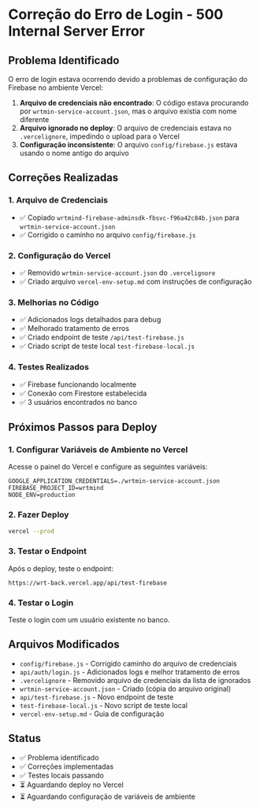 # Correção do Erro de Login - 500 Internal Server Error

## Problema Identificado

O erro de login estava ocorrendo devido a problemas de configuração do Firebase no ambiente Vercel:

1. **Arquivo de credenciais não encontrado**: O código estava procurando por `wrtmin-service-account.json`, mas o arquivo existia com nome diferente
2. **Arquivo ignorado no deploy**: O arquivo de credenciais estava no `.vercelignore`, impedindo o upload para o Vercel
3. **Configuração inconsistente**: O arquivo `config/firebase.js` estava usando o nome antigo do arquivo

## Correções Realizadas

### 1. Arquivo de Credenciais
- ✅ Copiado `wrtmind-firebase-adminsdk-fbsvc-f96a42c84b.json` para `wrtmin-service-account.json`
- ✅ Corrigido o caminho no arquivo `config/firebase.js`

### 2. Configuração do Vercel
- ✅ Removido `wrtmin-service-account.json` do `.vercelignore`
- ✅ Criado arquivo `vercel-env-setup.md` com instruções de configuração

### 3. Melhorias no Código
- ✅ Adicionados logs detalhados para debug
- ✅ Melhorado tratamento de erros
- ✅ Criado endpoint de teste `/api/test-firebase.js`
- ✅ Criado script de teste local `test-firebase-local.js`

### 4. Testes Realizados
- ✅ Firebase funcionando localmente
- ✅ Conexão com Firestore estabelecida
- ✅ 3 usuários encontrados no banco

## Próximos Passos para Deploy

### 1. Configurar Variáveis de Ambiente no Vercel
Acesse o painel do Vercel e configure as seguintes variáveis:

```
GOOGLE_APPLICATION_CREDENTIALS=./wrtmin-service-account.json
FIREBASE_PROJECT_ID=wrtmind
NODE_ENV=production
```

### 2. Fazer Deploy
```bash
vercel --prod
```

### 3. Testar o Endpoint
Após o deploy, teste o endpoint:
```
https://wrt-back.vercel.app/api/test-firebase
```

### 4. Testar o Login
Teste o login com um usuário existente no banco.

## Arquivos Modificados

- `config/firebase.js` - Corrigido caminho do arquivo de credenciais
- `api/auth/login.js` - Adicionados logs e melhor tratamento de erros
- `.vercelignore` - Removido arquivo de credenciais da lista de ignorados
- `wrtmin-service-account.json` - Criado (cópia do arquivo original)
- `api/test-firebase.js` - Novo endpoint de teste
- `test-firebase-local.js` - Novo script de teste local
- `vercel-env-setup.md` - Guia de configuração

## Status

- ✅ Problema identificado
- ✅ Correções implementadas
- ✅ Testes locais passando
- ⏳ Aguardando deploy no Vercel
- ⏳ Aguardando configuração de variáveis de ambiente 